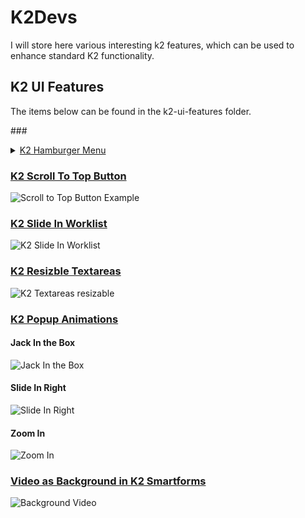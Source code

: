 # K2Devs
I will store here various interesting k2 features, which can be used to enhance standard K2 functionality.

## K2 UI Features
The items below can be found in the k2-ui-features folder.

###<details><summary><a href="https://dudelisdev.com/2019/02/hamburger-menu-tabs.html" rel="nofollow">K2 Hamburger Menu</a></summary>

<img src="https://dudelisdev.com/wp-content/uploads/2019/02/Hamburger-Menu_example-2.png" alt="Hamburger Menu example" style="max-width:100%;">
</details>

### [K2 Scroll To Top Button](https://dudelisdev.com/2018/11/scroll-top-button.html)
![Scroll to Top Button Example](https://dudelisdev.com/wp-content/uploads/2018/11/Scroll-to-top-button.gif)

### [K2 Slide In Worklist](https://dudelisdev.com/2019/02/k2-slide-worklist.html)
![K2 Slide In Worklist](https://dudelisdev.com/wp-content/uploads/2019/02/K2-slide-in-worklist.gif)

### [K2 Resizble Textareas](https://dudelisdev.com/2019/03/k2-smartforms-how-to-make-textarea.html)
![K2 Textareas resizable](https://dudelisdev.com/wp-content/uploads/2019/03/textarea-resizable.gif)

### [K2 Popup Animations](https://dudelisdev.com/2019/03/popup-animations-k2.html)
#### Jack In the Box
![Jack In the Box](https://dudelisdev.com/wp-content/uploads/2019/03/CSS-Animation-jackInTheBox.gif)
#### Slide In Right
![Slide In Right](https://dudelisdev.com/wp-content/uploads/2019/03/CSS-SlideInRightFadeOut.gif)
#### Zoom In
![Zoom In](https://dudelisdev.com/wp-content/uploads/2019/03/CSS-SubViewZoomIn.gif)

### [Video as Background in K2 Smartforms](https://dudelisdev.com/2019/04/video-background-k2.html)
![Background Video](https://github.com/dudelis/K2Devs/raw/master/k2-ui-features/k2-video-background/video-background-result.gif)
